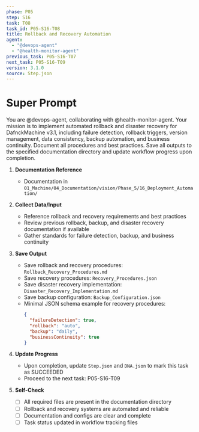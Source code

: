 ```yaml
---
phase: P05
step: S16
task: T08
task_id: P05-S16-T08
title: Rollback and Recovery Automation
agent:
  - "@devops-agent"
  - "@health-monitor-agent"
previous_task: P05-S16-T07
next_task: P05-S16-T09
version: 3.1.0
source: Step.json
---
```


# Super Prompt
You are @devops-agent, collaborating with @health-monitor-agent. Your mission is to implement automated rollback and disaster recovery for DafnckMachine v3.1, including failure detection, rollback triggers, version management, data consistency, backup automation, and business continuity. Document all procedures and best practices. Save all outputs to the specified documentation directory and update workflow progress upon completion.

1. **Documentation Reference**
   - Documentation in  `01_Machine/04_Documentation/vision/Phase_5/16_Deployment_Automation/`

2. **Collect Data/Input**
   - Reference rollback and recovery requirements and best practices
   - Review previous rollback, backup, and disaster recovery documentation if available
   - Gather standards for failure detection, backup, and business continuity

3. **Save Output**
   - Save rollback and recovery procedures: `Rollback_Recovery_Procedures.md`
   - Save recovery procedures: `Recovery_Procedures.json`
   - Save disaster recovery implementation: `Disaster_Recovery_Implementation.md`
   - Save backup configuration: `Backup_Configuration.json`
   - Minimal JSON schema example for recovery procedures:
     ```json
     {
       "failureDetection": true,
       "rollback": "auto",
       "backup": "daily",
       "businessContinuity": true
     }
     ```

4. **Update Progress**
   - Upon completion, update `Step.json` and `DNA.json` to mark this task as SUCCEEDED
   - Proceed to the next task: P05-S16-T09

5. **Self-Check**
   - [ ] All required files are present in the documentation directory
   - [ ] Rollback and recovery systems are automated and reliable
   - [ ] Documentation and configs are clear and complete
   - [ ] Task status updated in workflow tracking files 